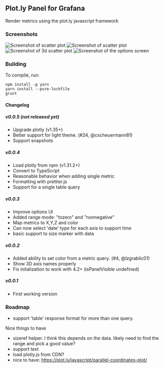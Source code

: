 ## Plot.ly Panel for Grafana

Render metrics using the plot.ly javascript framework

### Screenshots

![Screenshot of scatter plot](https://raw.githubusercontent.com/NatelEnergy/grafana-plotly-panel/master/src/img/screenshot-scatter.png)
![Screenshot of scatter plot](https://raw.githubusercontent.com/NatelEnergy/grafana-plotly-panel/master/src/img/screenshot-scatter-1.png)
![Screenshot of 3d scatter plot](https://raw.githubusercontent.com/NatelEnergy/grafana-plotly-panel/master/src/img/screenshot-scatter-3d.png)
![Screenshot of the options screen](https://raw.githubusercontent.com/NatelEnergy/grafana-plotly-panel/master/src/img/screenshot-options.png)

### Building

To complie, run:

```
npm install -g yarn
yarn install --pure-lockfile
grunt
```

#### Changelog

##### v0.0.5 (not released yet)

* Upgrade plotly (v1.35+)
* Better support for light theme. (#24, @cscheuermann81)
* Support snapshots

##### v0.0.4

* Load plotly from npm (v1.31.2+)
* Convert to TypeScript
* Reasonable behavior when adding single metric
* Formatting with prettier.js
* Support for a single table query

##### v0.0.3

* Improve options UI
* Added range mode: "tozero" and "nonnegative"
* Map metrics to X,Y,Z and color
* Can now select 'date' type for each axis to support time
* basic support to size marker with data

##### v0.0.2

* Added ability to set color from a metric query. (#4, @lzgrablic01)
* Show 3D axis names properly
* Fix initalization to work with 4.2+ (isPanelVisible undefined)

##### v0.0.1

* First working version

### Roadmap

* support 'table' response format for more than one query.

Nice things to have

* sizeref helper. I think this depends on the data. likely need to find the range and pick a good value?
* support text
* load plotly.js from CDN?
* nice to have: https://plot.ly/javascript/parallel-coordinates-plot/
